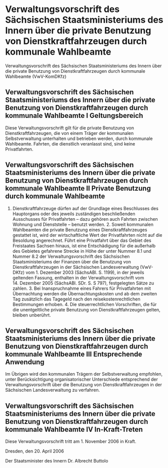 # Verwaltungsvorschrift des Sächsischen Staatsministeriums des Innern über die private Benutzung von Dienstkraftfahrzeugen durch kommunale Wahlbeamte

Verwaltungsvorschrift des Sächsischen Staatsministeriums des Innern über die private Benutzung von Dienstkraftfahrzeugen durch kommunale Wahlbeamte (VwV-KomDKfz)

## Verwaltungsvorschrift des Sächsischen Staatsministeriums des Innern über die private Benutzung von Dienstkraftfahrzeugen durch kommunale Wahlbeamte I Geltungsbereich

Diese Verwaltungsvorschrift gilt für die private Benutzung von Dienstkraftfahrzeugen, die von einem Träger der kommunalen Selbstverwaltung unterhalten und betrieben werden, durch kommunale Wahlbeamte. Fahrten, die dienstlich veranlasst sind, sind keine Privatfahrten.


## Verwaltungsvorschrift des Sächsischen Staatsministeriums des Innern über die private Benutzung von Dienstkraftfahrzeugen durch kommunale Wahlbeamte II Private Benutzung durch kommunale Wahlbeamte

1. Dienstkraftfahrzeuge dürfen auf der Grundlage eines Beschlusses des Hauptorgans oder des jeweils zuständigen beschließenden Ausschusses für Privatfahrten – dazu gehören auch Fahrten zwischen Wohnung und Dienststelle – benutzt werden. 2. Soweit kommunalen Wahlbeamten die private Benutzung eines Dienstkraftfahrzeuges gestattet ist, wird der wirtschaftliche Wert der Privatfahrten nicht auf die Besoldung angerechnet. Führt eine Privatfahrt über das Gebiet des Freistaates Sachsen hinaus, ist eine Entschädigung für die außerhalb des Gebietes gefahrene Strecke in Höhe der unter Nummer 8.1 und Nummer 8.2 der Verwaltungsvorschrift des Sächsischen Staatsministeriums der Finanzen über die Benutzung von Dienstkraftfahrzeugen in der Sächsischen Landesverwaltung (VwV-DKfz) vom 1. Dezember 2003 (SächsABl. S. 1199), in der jeweils geltenden Fassung, enthalten in der Verwaltungsvorschrift vom 14. Dezember 2005 (SächsABl. SDr. S. S 797), festgelegten Sätze zu zahlen. 3. Bei Inanspruchnahme eines Fahrers für Privatfahrten mit Übernachtung werden die Übernachtungskosten und ab dem zweiten Tag zusätzlich das Tagegeld nach den reisekostenrechtlichen Bestimmungen erhoben. 4. Die steuerrechtlichen Vorschriften, die für die unentgeltliche private Benutzung von Dienstkraftfahrzeugen gelten, bleiben unberührt. 
## Verwaltungsvorschrift des Sächsischen Staatsministeriums des Innern über die private Benutzung von Dienstkraftfahrzeugen durch kommunale Wahlbeamte III Entsprechende Anwendung

Im Übrigen wird den kommunalen Trägern der Selbstverwaltung empfohlen, unter Berücksichtigung organisatorischer Unterschiede entsprechend der Verwaltungsvorschrift über die Benutzung von Dienstkraftfahrzeugen in der Sächsischen Landesverwaltung zu verfahren.


## Verwaltungsvorschrift des Sächsischen Staatsministeriums des Innern über die private Benutzung von Dienstkraftfahrzeugen durch kommunale Wahlbeamte IV In-Kraft-Treten

Diese Verwaltungsvorschrift tritt am 1. November 2006 in Kraft.

Dresden, den 20. April 2006

Der Staatsminister des Innern
         Dr. Albrecht Buttolo

